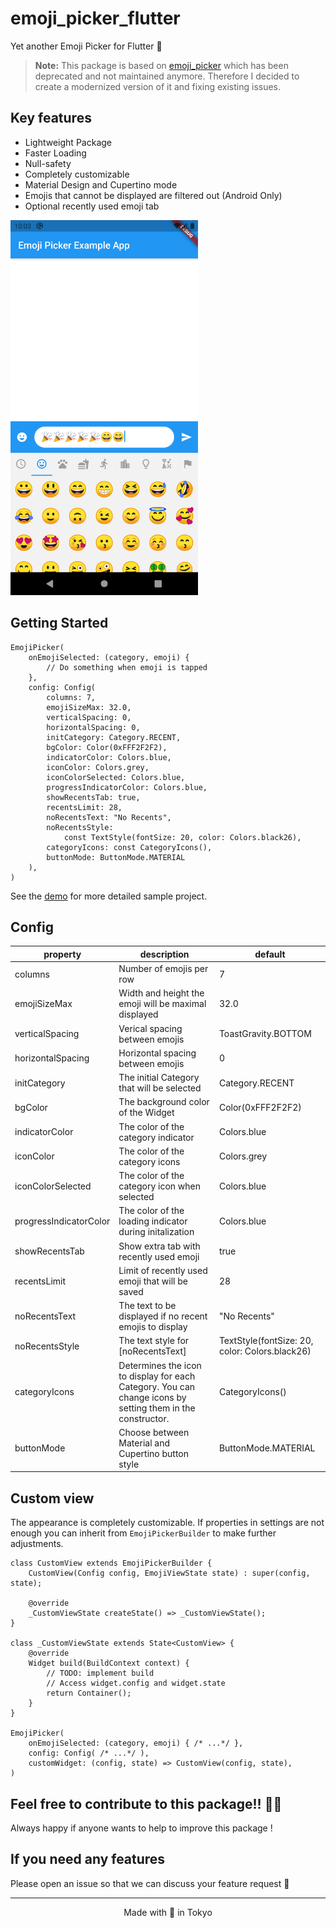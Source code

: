# emoji_picker_flutter

Yet another Emoji Picker for Flutter 🤩

  > **Note:** This package is based on [emoji_picker](https://pub.dev/packages/emoji_picker) which has been deprecated and not maintained anymore. Therefore I decided to create a modernized version of it and fixing existing issues.

## Key features
- Lightweight Package
- Faster Loading
- Null-safety
- Completely customizable
- Material Design and Cupertino mode
- Emojis that cannot be displayed are filtered out (Android Only)
- Optional recently used emoji tab

<img src="screenshot/screenshot.png" width="300">

## Getting Started

```
EmojiPicker(
    onEmojiSelected: (category, emoji) {
        // Do something when emoji is tapped
    },
    config: Config(
        columns: 7,
        emojiSizeMax: 32.0,
        verticalSpacing: 0,
        horizontalSpacing: 0,
        initCategory: Category.RECENT,
        bgColor: Color(0xFFF2F2F2),
        indicatorColor: Colors.blue,
        iconColor: Colors.grey,
        iconColorSelected: Colors.blue,
        progressIndicatorColor: Colors.blue,
        showRecentsTab: true,
        recentsLimit: 28,
        noRecentsText: "No Recents",
        noRecentsStyle:
            const TextStyle(fontSize: 20, color: Colors.black26),
        categoryIcons: const CategoryIcons(),
        buttonMode: ButtonMode.MATERIAL
    ),
)
```
See the [demo](https://github.com/Fintasys/emoji_picker_flutter/blob/master/example/lib/main.dart) for more detailed sample project.
  
## Config

| property        | description                                                        | default    |
| --------------- | ------------------------------------------------------------------ |------------|
| columns             | Number of emojis per row                                       |7    |
| emojiSizeMax     | Width and height the emoji will be maximal displayed                 |32.0  |
| verticalSpacing         | Verical spacing between emojis | ToastGravity.BOTTOM    |
| horizontalSpacing | Horizontal spacing between emojis                                                 | 0     |
| initCategory         | The initial Category that will be selected                                                         |Category.RECENT   |
| bgColor       | The background color of the Widget                                                       |Color(0xFFF2F2F2)    |
| indicatorColor        | The color of the category indicator                                                       | Colors.blue      |
| iconColor    | The color of the category icons                                                       | Colors.grey      |
| iconColorSelected      | The color of the category icon when selected                                                 | Colors.blue |
| progressIndicatorColor     | The color of the loading indicator during initalization                                | Colors.blue     |
| showRecentsTab     | Show extra tab with recently used emoji                                | true     |
| recentsLimit     | Limit of recently used emoji that will be saved                                | 28     |
| noRecentsText     | The text to be displayed if no recent emojis to display                                | "No Recents"     |
| noRecentsStyle     | The text style for [noRecentsText]                                | TextStyle(fontSize:  20, color:  Colors.black26)     |
| categoryIcons     | Determines the icon to display for each Category. You can change icons by setting them in the constructor.                               | CategoryIcons()     |
| buttonMode     | Choose between Material and Cupertino button style                                | ButtonMode.MATERIAL     |

## Custom view
The appearance is completely customizable. If properties in settings are not enough you can inherit from `EmojiPickerBuilder` to make further adjustments.
```
class CustomView extends EmojiPickerBuilder {
    CustomView(Config config, EmojiViewState state) : super(config, state);

    @override
    _CustomViewState createState() => _CustomViewState();
}

class _CustomViewState extends State<CustomView> {
    @override
    Widget build(BuildContext context) {
        // TODO: implement build
        // Access widget.config and widget.state
        return Container();
    }
}

EmojiPicker(
    onEmojiSelected: (category, emoji) { /* ...*/ },
    config: Config( /* ...*/ ),
    customWidget: (config, state) => CustomView(config, state),
)
```
## Feel free to contribute to this package!! 🙇‍♂️
Always happy if anyone wants to help to improve this package !

## If you need any features 
Please open an issue so that we can discuss your feature request 🙏
___
<center>Made with 💙 in Tokyo</center>